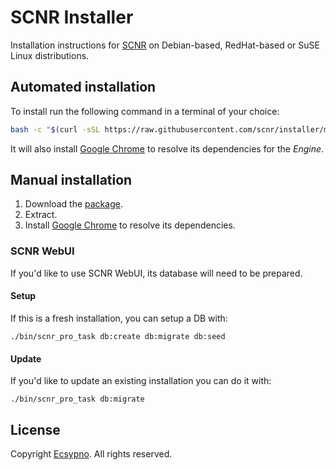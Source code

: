 # SCNR Installer

Installation instructions for [SCNR](https://ecsypno.com/scnr-documentation/) on
Debian-based, RedHat-based or SuSE Linux distributions.

## Automated installation

To install run the following command in a terminal of your choice:

```bash
bash -c "$(curl -sSL https://raw.githubusercontent.com/scnr/installer/main/install.sh)"
```

It will also install [Google Chrome](https://www.google.com/chrome/) 
to resolve its dependencies for the _Engine_.

## Manual installation

1. Download the [package](https://downloads.ecsypno.com/).
2. Extract.
3. Install [Google Chrome](https://www.google.com/chrome/) to resolve its dependencies.

### SCNR WebUI

If you'd like to use SCNR WebUI, its database will need to be prepared.

#### Setup

If this is a fresh installation, you can setup a DB with:

    ./bin/scnr_pro_task db:create db:migrate db:seed

#### Update

If you'd like to update an existing installation you can do it with:

    ./bin/scnr_pro_task db:migrate

## License

Copyright [Ecsypno](https://ecsypno.com/). 
All rights reserved.
